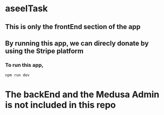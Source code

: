 # aseelTask

## This is only the frontEnd section of the app

## By running this app, we can direcly donate by using the Stripe platform

### To run this app,

```
npm run dev
```

# The backEnd and the Medusa Admin is not included in this repo
